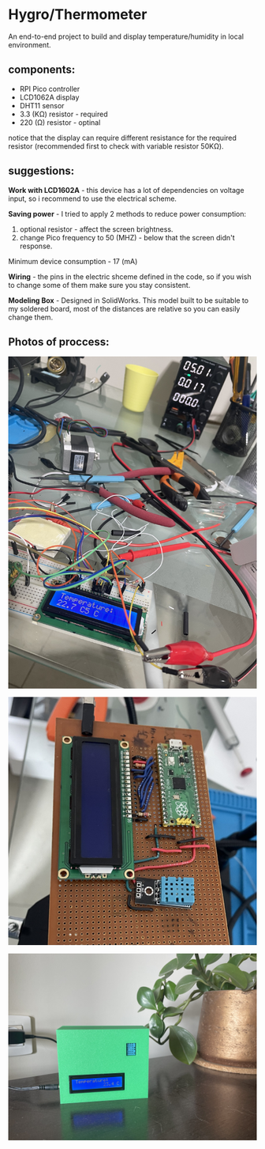 # Hygro/Thermometer

 An end-to-end project to build and display temperature/humidity in local environment.

## components:
* RPI Pico controller
* LCD1062A display
* DHT11 sensor
* 3.3 (KΩ) resistor - required
* 220 (Ω) resistor - optinal

notice that the display can require different resistance for the required resistor (recommended first to check with variable resistor 50KΩ).

## suggestions:

**Work with LCD1602A** - this device has a lot of dependencies on voltage input, so i recommend to use the electrical scheme.

**Saving power** - I tried to apply 2 methods to reduce power consumption:
1. optional resistor - affect the screen brightness.
2. change Pico frequency to 50 (MHZ) - below that the screen didn't response.

Minimum device consumption - 17 (mA)

**Wiring** - the pins in the electric shceme defined in the code, so if you wish to change some of them make sure you stay consistent.

**Modeling Box** - Designed in SolidWorks.
This model built to be suitable to my soldered board, most of the distances are relative so you can easily change them.

## Photos of proccess:

![Alt text](/photos/1.jpeg)

![Alt text](/photos/2.jpeg)

![Alt text](/photos/3.jpeg)
